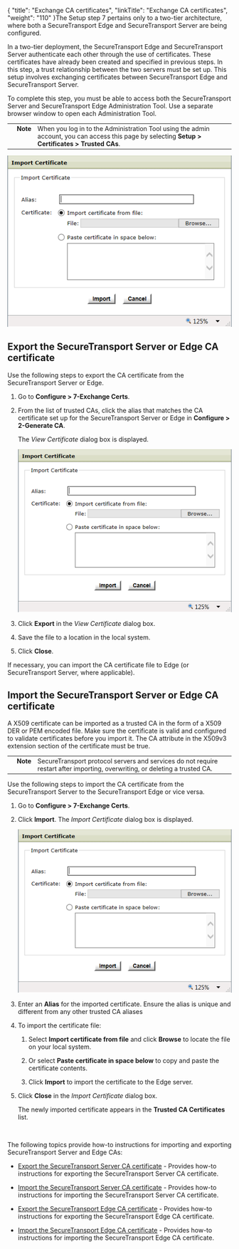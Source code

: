 {
    "title": "Exchange CA certificates",
    "linkTitle": "Exchange CA certificates",
    "weight": "110"
}The Setup step 7 pertains only to a two-tier architecture, where both a SecureTransport Edge and SecureTransport Server are being configured.



In a two-tier deployment, the SecureTransport Edge and SecureTransport Server authenticate each other through the use of certificates. These certificates have already been created and specified in previous steps. In this step, a trust relationship between the two servers must be set up. This setup involves exchanging certificates between SecureTransport Edge and SecureTransport Server.



To complete this step, you must be able to access both the SecureTransport Server and SecureTransport Edge Administration Tool. Use a separate browser window to open each Administration Tool.



<table cellpadding="0" cellspacing="0">
   <col/>
   <col/>
   <col/>
      <tr>
         <td valign="top">         </td>
         <td valign="top"><span><b>Note</b></span>
         </td>
         <td data-mc-autonum="&lt;b&gt;Note&lt;/b&gt;" valign="top">When you log in to the Administration Tool using the admin account, you can access this page by selecting <strong>Setup &gt; Certificates &gt; Trusted CAs</strong>.         </td>
      </tr>
</table>



![Exchange Certificates - Trusted CA Certificates](importCAcertificate.png)



## Export the SecureTransport Server or Edge CA certificate



Use the following steps to export the CA certificate from the SecureTransport Server or Edge.



1.  Go to **Configure > 7-Exchange Certs**.

2.  From the list of trusted CAs, click the alias that matches the CA certificate set up for the SecureTransport Server or Edge in **Configure > 2-Generate CA**.  

    The *View Certificate* dialog box is displayed.  

    

    ![View Certificate - Exchange Certificates Export](importCAcertificate.png)

3.  Click **Export** in the *View Certificate* dialog box.

4.  Save the file to a location in the local system.

5.  Click **Close**.



If necessary, you can import the CA certificate file to Edge (or SecureTransport Server, where applicable).



## Import the SecureTransport Server or Edge CA certificate



A X509 certificate can be imported as a trusted CA in the form of a X509 DER or PEM encoded file. Make sure the certificate is valid and configured to validate certificates before you import it. The CA attribute in the X509v3 extension section of the certificate must be true.



<table cellpadding="0" cellspacing="0">
   <col/>
   <col/>
   <col/>
      <tr>
         <td valign="top">         </td>
         <td valign="top"><span><b>Note</b></span>
         </td>
         <td data-mc-autonum="&lt;b&gt;Note&lt;/b&gt;" valign="top"><span>SecureTransport</span> protocol servers and services do not require restart after importing, overwriting, or deleting a trusted CA.         </td>
      </tr>
</table>



Use the following steps to import the CA certificate from the SecureTransport Server to the SecureTransport Edge or vice versa.



1.  Go to **Configure > 7-Exchange Certs**.

2.  Click **Import**. The *Import Certificate* dialog box is displayed.  

    

    ![Import CA Certificate](importCAcertificate.png)

3.  Enter an **Alias** for the imported certificate. Ensure the alias is unique and different from any other trusted CA aliases

4.  To import the certificate file:

    1.  Select **Import certificate from file** and click **Browse** to locate the file on your local system.

    2.  Or select **Paste certificate in space below** to copy and paste the certificate contents.

    3.  Click **Import** to import the certificate to the Edge server.

5.  Click **Close** in the *Import Certificate* dialog box.  

    The newly imported certificate appears in the **Trusted CA Certificates** list.



 



The following topics provide how-to instructions for importing and exporting SecureTransport Server and Edge CAs:



-   [Export the SecureTransport Server CA certificate](exporting_the_securetransport_server_ca_certificate.htm) - Provides how-to instructions for exporting the SecureTransport Server CA certificate.

-   [Import the SecureTransport Server CA certificate](importing_the_securetransport_server_ca_certificate.htm) - Provides how-to instructions for importing the SecureTransport Server CA certificate.

-   [Export the SecureTransport Edge CA certificate](exporting_the_securetransport_edge_ca_certificate.htm) - Provides how-to instructions for exporting the SecureTransport Edge CA certificate.

-   [Import the SecureTransport Edge CA certificate](importing_the_securetransport_edge_ca_certificate.htm) - Provides how-to instructions for importing the SecureTransport Edge CA certificate.

